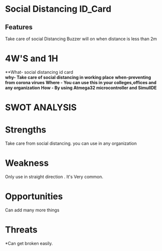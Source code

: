 # Social Distancing ID_Card #
## Features ##
Take care of social Distancing
Buzzer will on when distance is less than 2m
# 4W'S and 1H

**What- social distancing id card<br/>
**why- Take care of social distancing in working place**
**when-preventing from corona virues**
**Where - You can use this in your colleges,offices and any organization**
**How - By using Atmega32 microcontroller and SimulIDE**

# SWOT ANALYSIS
# Strengths

Take care from social distancing.
you can use in any organization
# Weakness

Only use in  straight direction .
It's Very common.
# Opportunities

Can add many more things
# Threats

*Can get broken easily.


